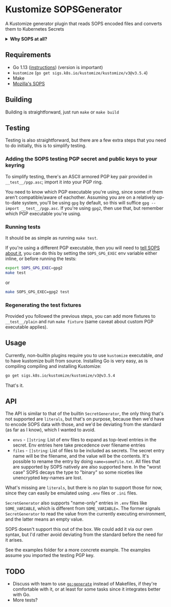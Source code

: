 # Kustomize SOPSGenerator

A Kustomize generator plugin that reads SOPS encoded files and converts them to Kubernetes Secrets

<details>
<summary><strong>Why SOPS at all?</strong></summary>

Another option that was considered was Hashicorp's Vault, but Vault is a lot of setup:

- Vault cluster
- Consul cluster
- a load balancer
- AWS VPCs
- unsealing via Shamit secret sharing
  - manual/operator based
  - could be automated with AWS KMS, though
- S3 for storing secrets (or something else)
- AWS AMIs
- AWS IAMs
- Consul ACLS
- Vault ACLs
- … and the rest of the alphabet

None of these are unsurmountable, they're all documented, and Vault is a great piece of software,
but the main problem is that our current workflow and setup is radically different from using something like Vault.
So switching to Vault would be a huge technological and mental overhead for everyone.

So, while looking for a middle ground, I found SOPS. We still get to keep our secrets in git, our deployments won't change too much
things will more or less have the same access to secrets as they had before, and we get to remove Ansible and Ansible Vault from
our workflow/deployment while simplifying it.

Additionally, SOPS can publish secrets to Vault, so if we want to migrate to Vault or use it alongside SOPS, we have the option to
do it gradually, or on a per-needed basis.

No, `core/secrets` wasn't considered.

</details>

## Requirements

- Go 1.13 ([instructions](https://golang.org/doc/install)) (version is important)
- `kustomize` (`go get sigs.k8s.io/kustomize/kustomize/v3@v3.5.4`)
- Make
- [Mozilla's SOPS](https://github.com/mozilla/sops/)

## Building

Building is straightforward, just run `make` or `make build`

## Testing

Testing is also straightforward, but there are a few extra steps that you need to do initially, this is to simplify testing.

### Adding the SOPS testing PGP secret and public keys to your keyring

To simplify testing, there's an ASCII armored PGP key pair provided in `__test__/pgp.asc`; import it into your PGP ring.

You need to know which PGP executable you're using, since some of them aren't compatible/aware of eachother. Assuming you are on
a relatively up-to-date system, you'll be using `gpg` by default, so this will suffice `gpg --import __test__/pgp.asc`. If you're
using `gpg2`, then use that, but remember which PGP executable you're using.

### Running tests

It should be as simple as running `make test`.

If you're using a different PGP executable, then you will need to [tell SOPS about it](https://github.com/mozilla/sops/#specify-a-different-gpg-executable),
you can do this by setting the `SOPS_GPG_EXEC` env variable either inline, or before running the tests:

```sh
export SOPS_GPG_EXEC=gpg2
make test
```

or

```sh
make SOPS_GPG_EXEC=gpg2 test
```

### Regenerating the test fixtures

Provided you followed the previous steps, you can add more fixtures to `__test__/plain` and run `make fixture` (same caveat about custom PGP executable applies).

## Usage

Currently, non-builtin plugins require you to use `kustomize` executable, _and_ to have kustomize built from source. Installing Go is very easy, as is compiling
compiling and installing Kustomize:

```sh
go get sigs.k8s.io/kustomize/kustomize/v3@v3.5.4
```

That's it.

## API

The API is similar to that of the builtin `SecretGenerator`, the only thing that's not supported are `literals`, but that's on purpose, because then we'd have
to encode SOPS data with those, and we'd be deviating from the standard (as far as I know), which I wanted to avoid.

- `envs` - `[]string`: List of env files to expand as top-level entries in the secret.
  Env entries here take precedence over filename entries
- `files` - `[]string`: List of files to be included as secrets. The secret entry name will be the filename, and
  the value will be the contents. It's possible to rename the entry by doing `name=someFile.txt`. All files that are
  supported by SOPS natively are also supported here. In the "worst case" SOPS decays the type to "binary" so some niceties
  like unencrypted key-names are lost.

What's missing are `literals`, but there is no plan to support those for now, since they can easily be emulated using `.env`
files or `.ini` files.

`SecretGenerator` also supports "name-only" entries in `.env` files like `SOME_VARIABLE`, which is different from `SOME_VARIABLE=`.
The former signals `SecretGenerator` to read the value from the currently executing environment, and the latter means an empty value.

SOPS doesn't support this out of the box. We could add it via our own syntax, but I'd rather avoid deviating from the standard before
the need for it arises.

See the examples folder for a more concrete example. The examples assume you imported the testing PGP key.

## TODO

- Discuss with team to use [`go:generate`](https://golang.org/pkg/cmd/go/internal/generate/) instead of Makefiles, if they're comfortable with it, or at least for some tasks since it integrates better with Go.
- More tests?
